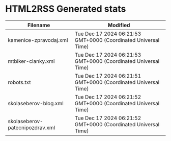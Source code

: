 # HTML2RSS Generated stats

| Filename | Modified |
| -------- | -------- |
| kamenice-zpravodaj.xml | Tue Dec 17 2024 06:21:53 GMT+0000 (Coordinated Universal Time) |
| mtbiker-clanky.xml | Tue Dec 17 2024 06:21:53 GMT+0000 (Coordinated Universal Time) |
| robots.txt | Tue Dec 17 2024 06:21:51 GMT+0000 (Coordinated Universal Time) |
| skolaseberov-blog.xml | Tue Dec 17 2024 06:21:52 GMT+0000 (Coordinated Universal Time) |
| skolaseberov-patecnipozdrav.xml | Tue Dec 17 2024 06:21:52 GMT+0000 (Coordinated Universal Time) |
